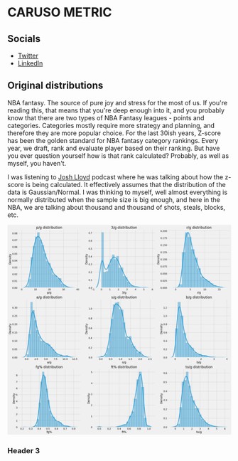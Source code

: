 # CARUSO METRIC

## Socials
- [Twitter](https://twitter.com/FHuzjan) 
- [LinkedIn](https://www.linkedin.com/in/franhuzjan/)

## Original distributions
NBA fantasy. The source of pure joy and stress for the most of us. If you're reading this, that means that you're deep enough into it, and you probably know that there are two types of NBA Fantasy leagues - points and categories. Categories mostly require more strategy and planning, and therefore they are more popular choice. 
For the last 30ish years, Z-score has been the golden standard for NBA fantasy category rankings. Every year, we draft, rank and evaluate player based on their ranking. But have you ever question yourself how is that rank calculated? Probably, as well as myself, you haven't. 

I was listening to [Josh Lloyd](https://twitter.com/redrock_bball) podcast where he was talking about how the z-score is being calculated. It effectively assumes that the distribution of the data is Gaussian/Normal. I was thinking to myself, well almost everything is normally distributed when the sample size is big enough, and here in the NBA, we are talking about thousand and thousand of shots, steals, blocks, etc. 


![Image](Images/org_dists.png)

### Header 3
